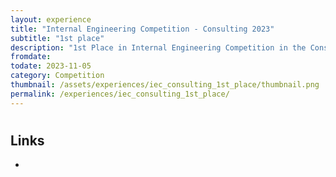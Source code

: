 ```yaml
---
layout: experience
title: "Internal Engineering Competition - Consulting 2023"
subtitle: "1st place"
description: "1st Place in Internal Engineering Competition in the Consulting Category, hosted by EngSoc"
fromdate: 
todate: 2023-11-05
category: Competition
thumbnail: /assets/experiences/iec_consulting_1st_place/thumbnail.png
permalink: /experiences/iec_consulting_1st_place/
---
```


#

## Links

-
